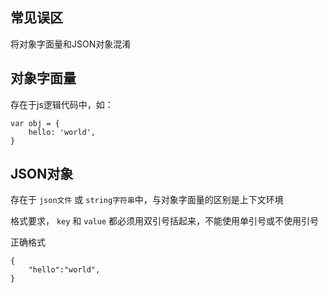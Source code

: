 ## 常见误区

将对象字面量和JSON对象混淆

## 对象字面量

存在于js逻辑代码中，如：

```
var obj = {
	hello: 'world',
}
```

## JSON对象

存在于 `json文件` 或 `string字符串`中，与对象字面量的区别是上下文环境

格式要求， `key` 和 `value` 都必须用双引号括起来，不能使用单引号或不使用引号

正确格式

```
{
	"hello":"world",
}
```